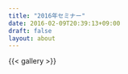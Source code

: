 ```yaml
---
title: "2016年セミナー"
date: 2016-02-09T20:39:13+09:00
draft: false
layout: about
---
```

{{< gallery >}}
